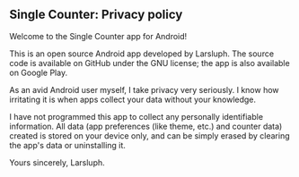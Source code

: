 ## Single Counter: Privacy policy

Welcome to the Single Counter app for Android!

This is an open source Android app developed by Larsluph. The source code is available on GitHub under the GNU license; the app is also available on Google Play.

As an avid Android user myself, I take privacy very seriously.
I know how irritating it is when apps collect your data without your knowledge.

I have not programmed this app to collect any personally identifiable information. All data (app preferences (like theme, etc.) and counter data) created is stored on your device only, and can be simply erased by clearing the app's data or uninstalling it.

Yours sincerely,
Larsluph.
